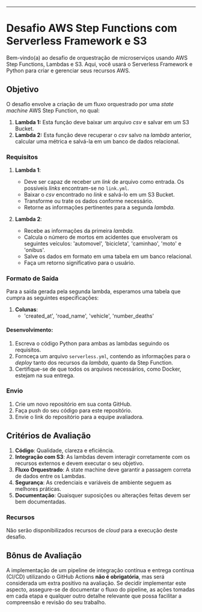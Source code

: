---

# Desafio AWS Step Functions com Serverless Framework e S3

Bem-vindo(a) ao desafio de orquestração de microserviços usando AWS Step Functions, Lambdas e S3. Aqui, você usará o Serverless Framework e Python para criar e gerenciar seus recursos AWS.

## Objetivo

O desafio envolve a criação de um fluxo orquestrado por uma *state machine* AWS Step Function, no qual:

1. **Lambda 1:** Esta função deve baixar um arquivo *csv* e salvar em um S3 Bucket.
2. **Lambda 2:** Esta função deve recuperar o *csv* salvo na *lambda* anterior, calcular uma métrica e salvá-la em um banco de dados relacional.

### Requisitos

1. **Lambda 1**:
   - Deve ser capaz de receber um *link* de arquivo como entrada. Os possíveis *links* encontram-se no `link.yml`.
   - Baixar o *csv* encontrado no *link* e salvá-lo em um S3 Bucket.
   - Transforme ou trate os dados conforme necessário.
   - Retorne as informações pertinentes para a segunda *lambda*.

2. **Lambda 2**:
   - Recebe as informações da primeira *lambda*.
   - Calcula o número de mortos em acidentes que envolveram os seguintes veículos: 'automovel', 'bicicleta', 'caminhao', 'moto' e 'onibus'.
   - Salve os dados em formato em uma tabela em um banco relacional.
   - Faça um retorno significativo para o usuário.

### Formato de Saída

Para a saída gerada pela segunda lambda, esperamos uma tabela que cumpra as seguintes especificações:

1. **Colunas**:
   - 'created_at', 'road_name', 'vehicle', 'number_deaths'

#### **Desenvolvimento**:

1. Escreva o código Python para ambas as lambdas seguindo os requisitos.
2. Fornceça um arquivo `serverless.yml`, contendo as informações para o *deploy* tanto dos recursos da *lambda*, quanto da Step Function.
3. Certifique-se de que todos os arquivos necessários, como Docker, estejam na sua entrega.

### Envio

1. Crie um novo repositório em sua conta GitHub.
2. Faça push do seu código para este repositório.
3. Envie o link do repositório para a equipe avaliadora.

## Critérios de Avaliação

1. **Código**: Qualidade, clareza e eficiência.
2. **Integração com S3**: As lambdas devem interagir corretamente com os recursos externos e devem executar o seu objetivo.
3. **Fluxo Orquestrado**: A state machine deve garantir a passagem correta de dados entre os Lambdas.
4. **Segurança**: As credenciais e variáveis de ambiente seguem as melhores práticas.
5. **Documentação**: Quaisquer suposições ou alterações feitas devem ser bem documentadas.

### Recursos

Não serão disponibilizados recursos de *cloud* para a execução deste desafio.

## Bônus de Avaliação

A implementação de um pipeline de integração contínua e entrega contínua (CI/CD) utilizando o GitHub Actions **não é obrigatória**, mas será considerada um extra positivo na avaliação. Se decidir implementar este aspecto, assegure-se de documentar o fluxo do pipeline, as ações tomadas em cada etapa e qualquer outro detalhe relevante que possa facilitar a compreensão e revisão do seu trabalho.

